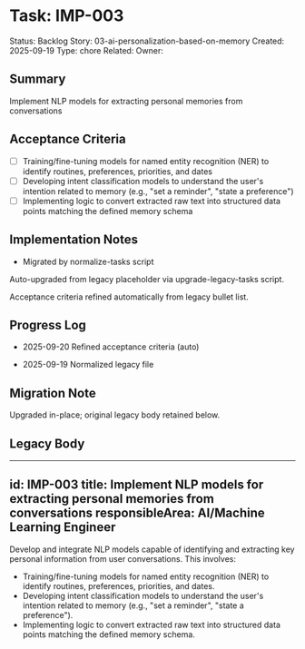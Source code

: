 # Task: IMP-003
Status: Backlog
Story: 03-ai-personalization-based-on-memory
Created: 2025-09-19
Type: chore
Related:
Owner:

## Summary
Implement NLP models for extracting personal memories from conversations

## Acceptance Criteria

- [ ] Training/fine-tuning models for named entity recognition (NER) to identify routines, preferences, priorities, and dates
- [ ] Developing intent classification models to understand the user's intention related to memory (e.g., "set a reminder", "state a preference")
- [ ] Implementing logic to convert extracted raw text into structured data points matching the defined memory schema

## Implementation Notes
- Migrated by normalize-tasks script

Auto-upgraded from legacy placeholder via upgrade-legacy-tasks script.


Acceptance criteria refined automatically from legacy bullet list.
## Progress Log
- 2025-09-20 Refined acceptance criteria (auto)

- 2025-09-19 Normalized legacy file
## Migration Note
Upgraded in-place; original legacy body retained below.

## Legacy Body
---
id: IMP-003
title: Implement NLP models for extracting personal memories from conversations
responsibleArea: AI/Machine Learning Engineer
---
Develop and integrate NLP models capable of identifying and extracting key personal information from user conversations. This involves:
- Training/fine-tuning models for named entity recognition (NER) to identify routines, preferences, priorities, and dates.
- Developing intent classification models to understand the user's intention related to memory (e.g., "set a reminder", "state a preference").
- Implementing logic to convert extracted raw text into structured data points matching the defined memory schema.